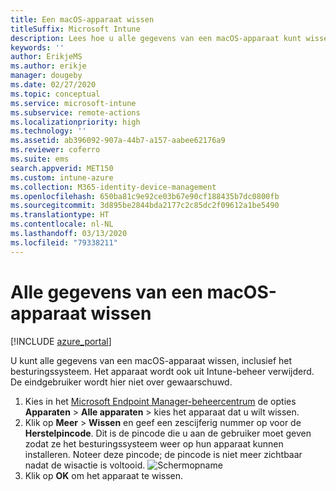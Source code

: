 ```yaml
---
title: Een macOS-apparaat wissen
titleSuffix: Microsoft Intune
description: Lees hoe u alle gegevens van een macOS-apparaat kunt wissen, inclusief het besturingssysteem.
keywords: ''
author: ErikjeMS
ms.author: erikje
manager: dougeby
ms.date: 02/27/2020
ms.topic: conceptual
ms.service: microsoft-intune
ms.subservice: remote-actions
ms.localizationpriority: high
ms.technology: ''
ms.assetid: ab396092-907a-44b7-a157-aabee62176a9
ms.reviewer: coferro
ms.suite: ems
search.appverid: MET150
ms.custom: intune-azure
ms.collection: M365-identity-device-management
ms.openlocfilehash: 650ba81c9e92ce03b67e90cf188435b7dc0800fb
ms.sourcegitcommit: 3d895be2844bda2177c2c85dc2f09612a1be5490
ms.translationtype: HT
ms.contentlocale: nl-NL
ms.lasthandoff: 03/13/2020
ms.locfileid: "79338211"
---
```

# <a name="erase-all-data-from-a-macos-device"></a>Alle gegevens van een macOS-apparaat wissen

[!INCLUDE [azure_portal](../includes/azure_portal.md)]

U kunt alle gegevens van een macOS-apparaat wissen, inclusief het besturingssysteem. Het apparaat wordt ook uit Intune-beheer verwijderd. De eindgebruiker wordt hier niet over gewaarschuwd.

1. Kies in het [Microsoft Endpoint Manager-beheercentrum](https://go.microsoft.com/fwlink/?linkid=2109431) de opties **Apparaten** > **Alle apparaten** > kies het apparaat dat u wilt wissen.
2. Klik op **Meer** > **Wissen** en geef een zescijferig nummer op voor de **Herstelpincode**. Dit is de pincode die u aan de gebruiker moet geven zodat ze het besturingssysteem weer op hun apparaat kunnen installeren. Noteer deze pincode; de pincode is niet meer zichtbaar nadat de wisactie is voltooid.
![Schermopname](./media/device-erase/providepin.png)
3. Klik op **OK** om het apparaat te wissen.
